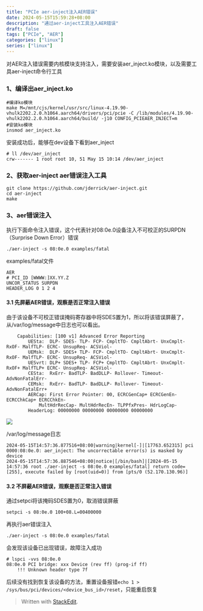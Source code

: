 ```yaml
---
title: "PCIe aer-inject注入AER错误"
date: 2024-05-15T15:59:28+08:00
description: "通过aer-inject工具注入AER错误"
draft: false
tags: ["PCIe", "AER"]
categories: ["linux"]
series: ["linux"]
---
```

对AER注入错误需要内核模块支持注入，需要安装aer_inject.ko模块，以及需要工具aer-inject命令行工具

### 1、编译出aer_inject.ko
```shell
#编译ko模块
make M=/mnt/cjs/kernel/usr/src/linux-4.19.90-vhulk2202.2.0.h1064.aarch64/drivers/pci/pcie -C /lib/modules/4.19.90-vhulk2202.2.0.h1064.aarch64/build/ -j10 CONFIG_PCIEAER_INJECT=m
#安装ko模块
insmod aer_inject.ko
```

安装成功后，能够在dev设备下看到aer_inject

```shell
# ll /dev/aer_inject 
crw------- 1 root root 10, 51 May 15 10:14 /dev/aer_inject
```

### 2、获取aer-inject aer错误注入工具

```shell
git clone https://github.com/jderrick/aer-inject.git
cd aer-inject
make
```

### 3、aer错误注入
执行下面命令注入错误，这个代表针对08:0e.0设备注入不可校正的SURPDN（Surprise Down Error）错误

`./aer-inject -s 08:0e.0 examples/fatal`

examples/fatal文件

```shell
AER
# PCI_ID [WWWW:]XX.YY.Z
UNCOR_STATUS SURPDN
HEADER_LOG 0 1 2 4
```
#### 3.1 先屏蔽AER错误，观察是否正常注入错误
由于该设备不可校正错误掩码寄存器中将SDES置为1，所以将该错误屏蔽了，从/var/log/message中日志也可以看出。
```shell
	Capabilities: [100 v1] Advanced Error Reporting
		UESta:	DLP- SDES- TLP- FCP- CmpltTO- CmpltAbrt- UnxCmplt- RxOF- MalfTLP- ECRC- UnsupReq- ACSViol-
		UEMsk:	DLP- SDES+ TLP- FCP- CmpltTO- CmpltAbrt- UnxCmplt- RxOF- MalfTLP- ECRC- UnsupReq- ACSViol-
		UESvrt:	DLP+ SDES+ TLP- FCP+ CmpltTO- CmpltAbrt- UnxCmplt- RxOF+ MalfTLP+ ECRC- UnsupReq- ACSViol-
		CESta:	RxErr- BadTLP- BadDLLP- Rollover- Timeout- AdvNonFatalErr-
		CEMsk:	RxErr- BadTLP- BadDLLP- Rollover- Timeout- AdvNonFatalErr+
		AERCap:	First Error Pointer: 00, ECRCGenCap+ ECRCGenEn- ECRCChkCap+ ECRCChkEn-
			MultHdrRecCap- MultHdrRecEn- TLPPfxPres- HdrLogCap-
		HeaderLog: 00000000 00000000 00000000 00000000

```
![](http://image.huawei.com/tiny-lts/v1/images/92dc466439eaff8b5599570acce3fa70_1015x154.png)

/var/log/message日志
```shell
2024-05-15T14:57:36.877516+08:00|warning|kernel[-]|[17763.652315] pci 0000:08:0e.0: aer_inject: The uncorrectable error(s) is masked by device
2024-05-15T14:57:36.887546+08:00|notice|[/bin/bash]|[2024-05-15 14:57:36 root ./aer-inject -s 08:0e.0 examples/fatal] return code=[255], execute failed by [root(uid=0)] from [pts/0 (52.170.130.96)]
```

#### 3.2 不屏蔽AER错误，观察是否正常注入错误

通过setpci将该掩码SDES置为0，取消错误屏蔽

`setpci -s 08:0e.0 100+08.L=00400000`

再执行aer错误注入

`./aer-inject -s 08:0e.0 examples/fatal`

会发现该设备已出现错误，故障注入成功

```shell
# lspci -vvs 08:0e.0
08:0e.0 PCI bridge: xxx Device (rev ff) (prog-if ff)
	!!! Unknown header type 7f
```

后续没有找到恢复该设备的方法，重置设备报错`echo 1 > /sys/bus/pci/devices/<device_bus_id>/reset`，只能重启恢复


> Written with [StackEdit](https://stackedit.io/).
<!--stackedit_data:
eyJoaXN0b3J5IjpbLTExOTYyMDE4MjRdfQ==
-->